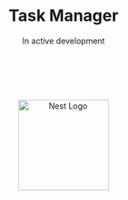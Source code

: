 <!-- markdownlint-disable MD033 -->

<h1 align='center'>Task Manager</h1>

<p align='center'>In active development</p>

<br/>
<br/>
<br/>
<br/>

<p align="center">
  <a href="http://nestjs.com/" target="blank"><img src="https://nestjs.com/img/logo_text.svg" width="160" alt="Nest Logo" /></a>
</p>
